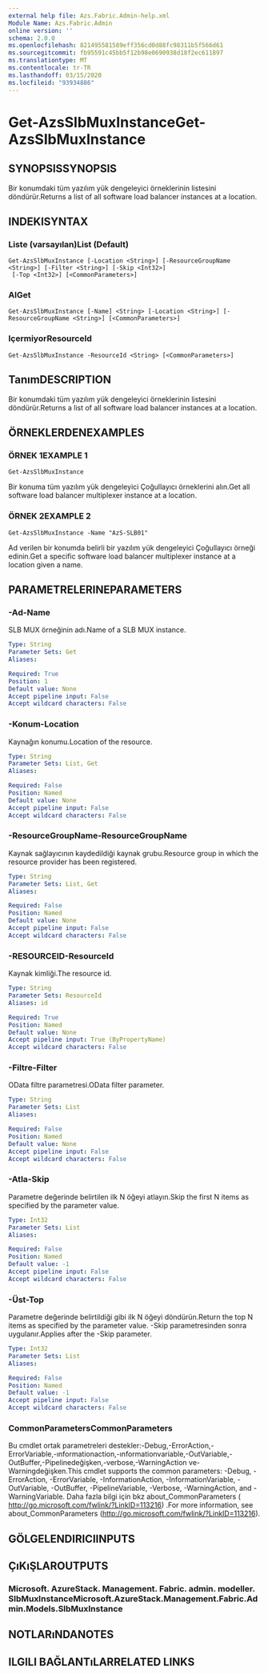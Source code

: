 ```yaml
---
external help file: Azs.Fabric.Admin-help.xml
Module Name: Azs.Fabric.Admin
online version: ''
schema: 2.0.0
ms.openlocfilehash: 821495581589eff356cd0d88fc98311b5f566d61
ms.sourcegitcommit: fb95591c45bb5f12b98e0690938d18f2ec611897
ms.translationtype: MT
ms.contentlocale: tr-TR
ms.lasthandoff: 03/15/2020
ms.locfileid: "93934886"
---
```

# <span data-ttu-id="1c64e-101">Get-AzsSlbMuxInstance</span><span class="sxs-lookup"><span data-stu-id="1c64e-101">Get-AzsSlbMuxInstance</span></span>

## <span data-ttu-id="1c64e-102">SYNOPSIS</span><span class="sxs-lookup"><span data-stu-id="1c64e-102">SYNOPSIS</span></span>
<span data-ttu-id="1c64e-103">Bir konumdaki tüm yazılım yük dengeleyici örneklerinin listesini döndürür.</span><span class="sxs-lookup"><span data-stu-id="1c64e-103">Returns a list of all software load balancer instances at a location.</span></span>

## <span data-ttu-id="1c64e-104">INDEKI</span><span class="sxs-lookup"><span data-stu-id="1c64e-104">SYNTAX</span></span>

### <span data-ttu-id="1c64e-105">Liste (varsayılan)</span><span class="sxs-lookup"><span data-stu-id="1c64e-105">List (Default)</span></span>
```
Get-AzsSlbMuxInstance [-Location <String>] [-ResourceGroupName <String>] [-Filter <String>] [-Skip <Int32>]
 [-Top <Int32>] [<CommonParameters>]
```

### <span data-ttu-id="1c64e-106">Al</span><span class="sxs-lookup"><span data-stu-id="1c64e-106">Get</span></span>
```
Get-AzsSlbMuxInstance [-Name] <String> [-Location <String>] [-ResourceGroupName <String>] [<CommonParameters>]
```

### <span data-ttu-id="1c64e-107">Içermiyor</span><span class="sxs-lookup"><span data-stu-id="1c64e-107">ResourceId</span></span>
```
Get-AzsSlbMuxInstance -ResourceId <String> [<CommonParameters>]
```

## <span data-ttu-id="1c64e-108">Tanım</span><span class="sxs-lookup"><span data-stu-id="1c64e-108">DESCRIPTION</span></span>
<span data-ttu-id="1c64e-109">Bir konumdaki tüm yazılım yük dengeleyici örneklerinin listesini döndürür.</span><span class="sxs-lookup"><span data-stu-id="1c64e-109">Returns a list of all software load balancer instances at a location.</span></span>

## <span data-ttu-id="1c64e-110">ÖRNEKLERDEN</span><span class="sxs-lookup"><span data-stu-id="1c64e-110">EXAMPLES</span></span>

### <span data-ttu-id="1c64e-111">ÖRNEK 1</span><span class="sxs-lookup"><span data-stu-id="1c64e-111">EXAMPLE 1</span></span>
```
Get-AzsSlbMuxInstance
```

<span data-ttu-id="1c64e-112">Bir konuma tüm yazılım yük dengeleyici Çoğullayıcı örneklerini alın.</span><span class="sxs-lookup"><span data-stu-id="1c64e-112">Get all software load balancer multiplexer instance at a location.</span></span>

### <span data-ttu-id="1c64e-113">ÖRNEK 2</span><span class="sxs-lookup"><span data-stu-id="1c64e-113">EXAMPLE 2</span></span>
```
Get-AzsSlbMuxInstance -Name "AzS-SLB01"
```

<span data-ttu-id="1c64e-114">Ad verilen bir konumda belirli bir yazılım yük dengeleyici Çoğullayıcı örneği edinin.</span><span class="sxs-lookup"><span data-stu-id="1c64e-114">Get a specific software load balancer multiplexer instance at a location given a name.</span></span>

## <span data-ttu-id="1c64e-115">PARAMETRELERINE</span><span class="sxs-lookup"><span data-stu-id="1c64e-115">PARAMETERS</span></span>

### <span data-ttu-id="1c64e-116">-Ad</span><span class="sxs-lookup"><span data-stu-id="1c64e-116">-Name</span></span>
<span data-ttu-id="1c64e-117">SLB MUX örneğinin adı.</span><span class="sxs-lookup"><span data-stu-id="1c64e-117">Name of a SLB MUX instance.</span></span>

```yaml
Type: String
Parameter Sets: Get
Aliases:

Required: True
Position: 1
Default value: None
Accept pipeline input: False
Accept wildcard characters: False
```

### <span data-ttu-id="1c64e-118">-Konum</span><span class="sxs-lookup"><span data-stu-id="1c64e-118">-Location</span></span>
<span data-ttu-id="1c64e-119">Kaynağın konumu.</span><span class="sxs-lookup"><span data-stu-id="1c64e-119">Location of the resource.</span></span>

```yaml
Type: String
Parameter Sets: List, Get
Aliases:

Required: False
Position: Named
Default value: None
Accept pipeline input: False
Accept wildcard characters: False
```

### <span data-ttu-id="1c64e-120">-ResourceGroupName</span><span class="sxs-lookup"><span data-stu-id="1c64e-120">-ResourceGroupName</span></span>
<span data-ttu-id="1c64e-121">Kaynak sağlayıcının kaydedildiği kaynak grubu.</span><span class="sxs-lookup"><span data-stu-id="1c64e-121">Resource group in which the resource provider has been registered.</span></span>

```yaml
Type: String
Parameter Sets: List, Get
Aliases:

Required: False
Position: Named
Default value: None
Accept pipeline input: False
Accept wildcard characters: False
```

### <span data-ttu-id="1c64e-122">-RESOURCEID</span><span class="sxs-lookup"><span data-stu-id="1c64e-122">-ResourceId</span></span>
<span data-ttu-id="1c64e-123">Kaynak kimliği.</span><span class="sxs-lookup"><span data-stu-id="1c64e-123">The resource id.</span></span>

```yaml
Type: String
Parameter Sets: ResourceId
Aliases: id

Required: True
Position: Named
Default value: None
Accept pipeline input: True (ByPropertyName)
Accept wildcard characters: False
```

### <span data-ttu-id="1c64e-124">-Filtre</span><span class="sxs-lookup"><span data-stu-id="1c64e-124">-Filter</span></span>
<span data-ttu-id="1c64e-125">OData filtre parametresi.</span><span class="sxs-lookup"><span data-stu-id="1c64e-125">OData filter parameter.</span></span>

```yaml
Type: String
Parameter Sets: List
Aliases:

Required: False
Position: Named
Default value: None
Accept pipeline input: False
Accept wildcard characters: False
```

### <span data-ttu-id="1c64e-126">-Atla</span><span class="sxs-lookup"><span data-stu-id="1c64e-126">-Skip</span></span>
<span data-ttu-id="1c64e-127">Parametre değerinde belirtilen ilk N öğeyi atlayın.</span><span class="sxs-lookup"><span data-stu-id="1c64e-127">Skip the first N items as specified by the parameter value.</span></span>

```yaml
Type: Int32
Parameter Sets: List
Aliases:

Required: False
Position: Named
Default value: -1
Accept pipeline input: False
Accept wildcard characters: False
```

### <span data-ttu-id="1c64e-128">-Üst</span><span class="sxs-lookup"><span data-stu-id="1c64e-128">-Top</span></span>
<span data-ttu-id="1c64e-129">Parametre değerinde belirtildiği gibi ilk N öğeyi döndürün.</span><span class="sxs-lookup"><span data-stu-id="1c64e-129">Return the top N items as specified by the parameter value.</span></span>
<span data-ttu-id="1c64e-130">-Skip parametresinden sonra uygulanır.</span><span class="sxs-lookup"><span data-stu-id="1c64e-130">Applies after the -Skip parameter.</span></span>

```yaml
Type: Int32
Parameter Sets: List
Aliases:

Required: False
Position: Named
Default value: -1
Accept pipeline input: False
Accept wildcard characters: False
```

### <span data-ttu-id="1c64e-131">CommonParameters</span><span class="sxs-lookup"><span data-stu-id="1c64e-131">CommonParameters</span></span>
<span data-ttu-id="1c64e-132">Bu cmdlet ortak parametreleri destekler:-Debug,-ErrorAction,-ErrorVariable,-ınformationaction,-ınformationvariable,-OutVariable,-OutBuffer,-Pipelinedeğişken,-verbose,-WarningAction ve-Warningdeğişken.</span><span class="sxs-lookup"><span data-stu-id="1c64e-132">This cmdlet supports the common parameters: -Debug, -ErrorAction, -ErrorVariable, -InformationAction, -InformationVariable, -OutVariable, -OutBuffer, -PipelineVariable, -Verbose, -WarningAction, and -WarningVariable.</span></span> <span data-ttu-id="1c64e-133">Daha fazla bilgi için bkz about_CommonParameters ( http://go.microsoft.com/fwlink/?LinkID=113216) .</span><span class="sxs-lookup"><span data-stu-id="1c64e-133">For more information, see about_CommonParameters (http://go.microsoft.com/fwlink/?LinkID=113216).</span></span>

## <span data-ttu-id="1c64e-134">GÖLGELENDIRICI</span><span class="sxs-lookup"><span data-stu-id="1c64e-134">INPUTS</span></span>

## <span data-ttu-id="1c64e-135">ÇıKıŞLAR</span><span class="sxs-lookup"><span data-stu-id="1c64e-135">OUTPUTS</span></span>

### <span data-ttu-id="1c64e-136">Microsoft. AzureStack. Management. Fabric. admin. modeller. SlbMuxInstance</span><span class="sxs-lookup"><span data-stu-id="1c64e-136">Microsoft.AzureStack.Management.Fabric.Admin.Models.SlbMuxInstance</span></span>

## <span data-ttu-id="1c64e-137">NOTLARıNDA</span><span class="sxs-lookup"><span data-stu-id="1c64e-137">NOTES</span></span>

## <span data-ttu-id="1c64e-138">ILGILI BAĞLANTıLAR</span><span class="sxs-lookup"><span data-stu-id="1c64e-138">RELATED LINKS</span></span>

